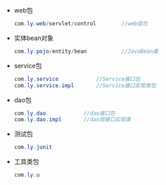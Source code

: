 + web包

  ```java
  com.ly.web/servlet/control		//web层包
  ```

+ 实体bean对象

  ```java
  com.ly.pojo/entity/bean			//JavaBean类
  ```

+ service包

  ```java
  com.ly.service			//Service接口包
  com.ly.service.impl		//Service接口实现类包
  ```

+ dao包

  ```java
  com.ly.dao			//dao接口包
  com.ly.dao.impl		//dao层接口实现类
  ```

+ 测试包

  ```java
  com.ly.junit
  ```

+ 工具类包

  ```java
  com.ly.u
  ```

  
